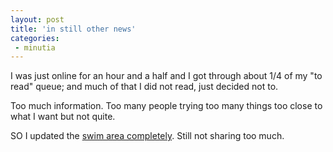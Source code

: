 ```yaml
---
layout: post
title: 'in still other news'
categories:
 - minutia
---
```


I was just online for an hour and a half and I got through about 1/4 of my "to read" queue; and much of that I did not read, just decided not to.



Too much information. Too many people trying too many things too close to what I want but not quite.



SO I updated the <a href="./swim">swim area completely</a>. Still not sharing too much.

